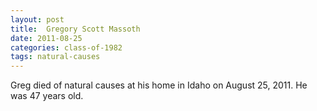 ```yaml
---
layout: post
title:  Gregory Scott Massoth
date: 2011-08-25
categories: class-of-1982
tags: natural-causes
---
```


Greg died of natural causes at his home in Idaho on August 25, 2011. He was 47 years old.


